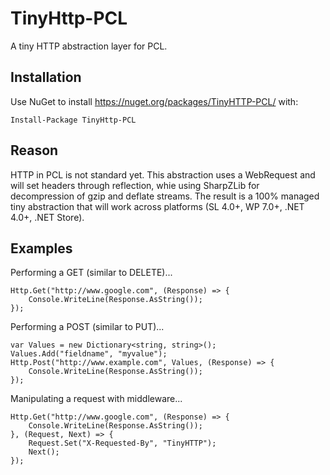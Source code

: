 # TinyHttp-PCL

A tiny HTTP abstraction layer for PCL. 

## Installation

Use NuGet to install https://nuget.org/packages/TinyHTTP-PCL/ with:

	Install-Package TinyHttp-PCL

## Reason 

HTTP in PCL is not standard yet. This abstraction uses a WebRequest and will set headers through reflection, whie using SharpZLib for decompression of gzip and deflate streams. The result is a 100% managed tiny abstraction that will work across platforms (SL 4.0+, WP 7.0+, .NET 4.0+, .NET Store).

## Examples

Performing a GET (similar to DELETE)...

	Http.Get("http://www.google.com", (Response) => {
		Console.WriteLine(Response.AsString());
	});
	
Performing a POST (similar to PUT)...

	var Values = new Dictionary<string, string>();
	Values.Add("fieldname", "myvalue");
	Http.Post("http://www.example.com", Values, (Response) => {
		Console.WriteLine(Response.AsString());
	});

Manipulating a request with middleware...

	Http.Get("http://www.google.com", (Response) => {
		Console.WriteLine(Response.AsString());
	}, (Request, Next) => {
		Request.Set("X-Requested-By", "TinyHTTP");
		Next();
	});

